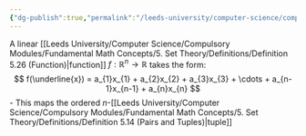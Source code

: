 ```yaml
---
{"dg-publish":true,"permalink":"/leeds-university/computer-science/compulsory-modules/fundamental-math-concepts/linear-functions/"}
---
```


A linear [[Leeds University/Computer Science/Compulsory Modules/Fundamental Math Concepts/5. Set Theory/Definitions/Definition 5.26 (Function)\|function]] $f: \mathbb{R}^{n} \to \mathbb{R}$ takes the form:
$$
f(\underline{x}) = a_{1}x_{1} + a_{2}x_{2} + a_{3}x_{3} + \cdots + a_{n-1}x_{n-1} + a_{n}x_{n}
$$
	- This maps the ordered $n$-[[Leeds University/Computer Science/Compulsory Modules/Fundamental Math Concepts/5. Set Theory/Definitions/Definition 5.14 (Pairs and Tuples)\|tuple]]